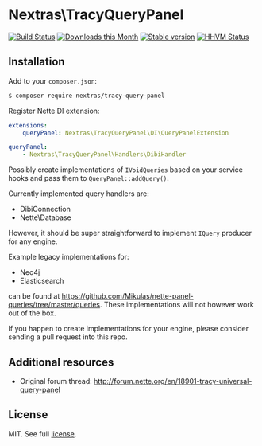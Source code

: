 Nextras\TracyQueryPanel
=======================

[![Build Status](https://travis-ci.org/nextras/tracy-query-panel.svg?branch=master)](https://travis-ci.org/nextras/tracy-query-panel)
[![Downloads this Month](https://img.shields.io/packagist/dm/nextras/tracy-query-panel.svg?style=flat)](https://packagist.org/packages/nextras/tracy-query-panel)
[![Stable version](http://img.shields.io/packagist/v/nextras/tracy-query-panel.svg?style=flat)](https://packagist.org/packages/nextras/tracy-query-panel)
[![HHVM Status](http://img.shields.io/hhvm/nextras/tracy-query-panel.svg?style=flat)](http://hhvm.h4cc.de/package/nextras/tracy-query-panel)


Installation
------------

Add to your `composer.json`:

```bash
$ composer require nextras/tracy-query-panel
```

Register Nette DI extension:

```yaml
extensions:
	queryPanel: Nextras\TracyQueryPanel\DI\QueryPanelExtension

queryPanel:
    - Nextras\TracyQueryPanel\Handlers\DibiHandler
```

Possibly create implementations of `IVoidQueries` based on your service hooks and pass them to `QueryPanel::addQuery()`.

Currently implemented query handlers are:

- DibiConnection
- Nette\Database

However, it should be super straightforward to implement `IQuery` producer for any engine.

Example legacy implementations for:

- Neo4j
- Elasticsearch

can be found at https://github.com/Mikulas/nette-panel-queries/tree/master/queries.
These implementations will not however work out of the box.

If you happen to create implementations for your engine, please consider sending a pull request into this repo.

Additional resources
--------------------

- Original forum thread: http://forum.nette.org/en/18901-tracy-universal-query-panel

License
-------

MIT. See full [license](license.md).
